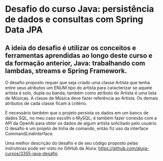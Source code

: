 # Desafio do curso Java: persistência de dados e consultas com Spring Data JPA

## A ideia do desafio é utilizar os conceitos e ferramentas aprendidas ao longo deste curso e da formação anterior, Java: trabalhando com lambdas, streams e Spring Framework.

O desafio proposto requer que seja criado uma classe Artista que tenha entre seus atributos um ENUM tipo do artista para caracterizar se aquele artista é solo, dupla ou banda; também como atributo do Artista é uma lista de Músicas. 
A classe de Música deve fazer referência ao Artista. Os demais atributos de cada classe ficam à critério.

É necessário também que o projeto persista os dados em um banco de dados SQL, no meu caso escolhi o MySQL; é também fazer conexão com a API da OpenAi para obter os dados de algum artista solicitado pelo usuário. 
O desafio é um projeto de linha de comando, então fiz uso da interface CommandLineInterface. 

Uma melhor descrição do desafio e de seu código proposto pelas instrutoras pode ser visto no GitHub da Alura: https://github.com/alura-cursos/3355-java-desafio
